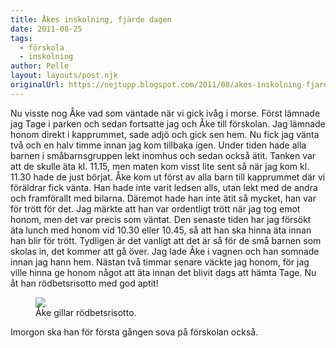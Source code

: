 ```yaml
---
title: Åkes inskolning, fjärde dagen
date: 2011-08-25
tags: 
  - förskola
  - inskolning	
author: Pelle
layout: layouts/post.njk
originalUrl: https://nejtupp.blogspot.com/2011/08/akes-inskolning-fjarde-dagen.html
---
```


Nu visste nog Åke vad som väntade när vi gick ivåg i morse. Först lämnade jag Tage i parken och sedan fortsatte jag och Åke till förskolan. Jag lämnade honom direkt i kapprummet, sade adjö och gick sen hem. Nu fick jag vänta två och en halv timme innan jag kom tillbaka igen. Under tiden hade alla barnen i småbarnsgruppen lekt inomhus och sedan också ätit. Tanken var att de skulle äta kl. 11.15, men maten kom visst lite sent så när jag kom kl. 11.30 hade de just börjat. Åke kom ut först av alla barn till kapprummet där vi föräldrar fick vänta. Han hade inte varit ledsen alls, utan lekt med de andra och framförallt med bilarna. Däremot hade han inte ätit så mycket, han var för trött för det. Jag märkte att han var ordentligt trött när jag tog emot honom, men det var precis som väntat. Den senaste tiden har jag försökt äta lunch med honom vid 10.30 eller 10.45, så att han ska hinna äta innan han blir för trött. Tydligen är det vanligt att det är så för de små barnen som skolas in, det kommer att gå över. Jag lade Åke i vagnen och han somnade innan jag hann hem. Nästan två timmar senare väckte jag honom, för jag ville hinna ge honom något att äta innan det blivit dags att hämta Tage. Nu åt han rödbetsrisotto med god aptit!

<figure>
	<img src="../../../img/2011/08/Inskolning+fo%25CC%2588r+A%25CC%258Ake-_MG_8403.jpg">
 	<figcaption>Åke gillar rödbetsrisotto.<figcaption>
</figure>

Imorgon ska han för första gången sova på förskolan också.
